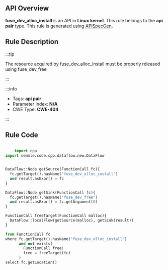 ---
---


## API Overview
**fuse_dev_alloc_install** is an API in **Linux kernel**. This rule belongs to the **api pair** type. This rule is generated using [APISpecGen](../../tools/APISpecGen).
## Rule Description

:::tip

The resource acquired by fuse_dev_alloc_install must be properly released using fuse_dev_free

:::

:::info

- Tags: **api pair**
- Parameter Index: **N/A**
- CWE Type: **CWE-404**

:::

## Rule Code
```python

    import cpp
import semmle.code.cpp.dataflow.new.DataFlow


DataFlow::Node getSource(FunctionCall fc){
  fc.getTarget().hasName("fuse_dev_alloc_install")
  and result.asExpr() = fc
}

DataFlow::Node getSink(FunctionCall fc){
  fc.getTarget().hasName("fuse_dev_free")
  and result.asExpr() = fc.getArgument(0)
}

FunctionCall freeTarget(FunctionCall malloc){
  DataFlow::localFlow(getSource(malloc), getSink(result))
}

from FunctionCall fc
where fc.getTarget().hasName("fuse_dev_alloc_install")
      and not exists(
        FunctionCall free| 
        free = freeTarget(fc)
      )
select fc.getLocation()

    
```